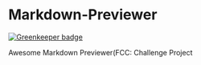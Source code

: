 # Markdown-Previewer

[![Greenkeeper badge](https://badges.greenkeeper.io/Makwe-O/markdown-previewer.svg)](https://greenkeeper.io/)

Awesome Markdown Previewer(FCC: Challenge Project
